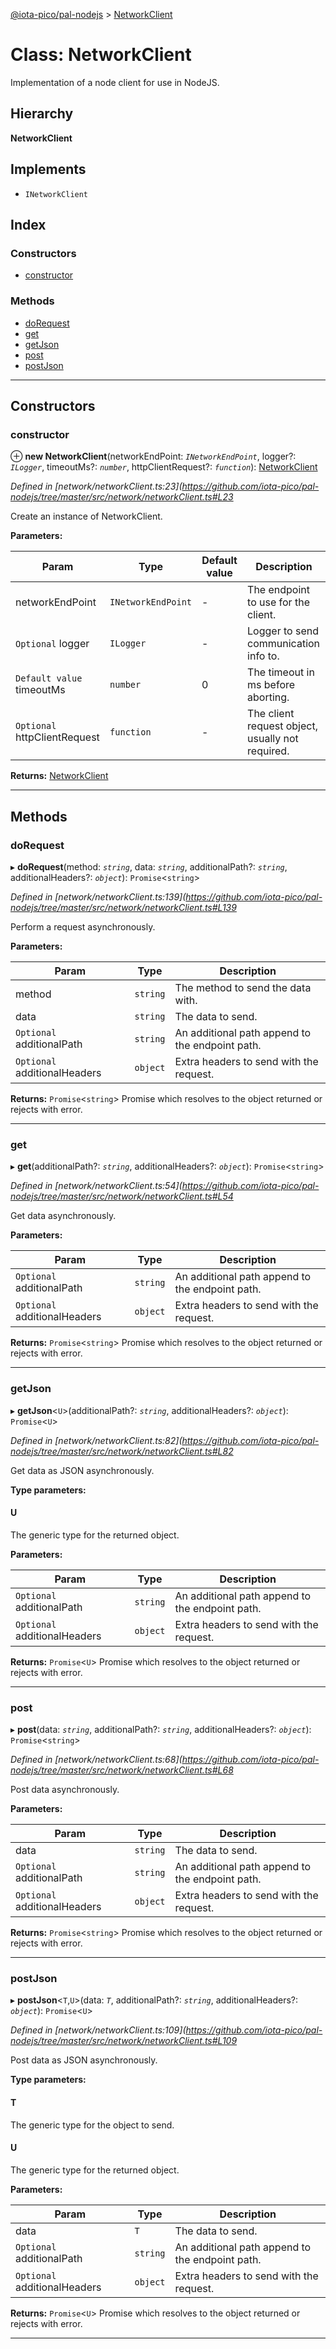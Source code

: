 [@iota-pico/pal-nodejs](../README.md) > [NetworkClient](../classes/networkclient.md)

# Class: NetworkClient

Implementation of a node client for use in NodeJS.

## Hierarchy

**NetworkClient**

## Implements

* `INetworkClient`

## Index

### Constructors

* [constructor](networkclient.md#constructor)

### Methods

* [doRequest](networkclient.md#dorequest)
* [get](networkclient.md#get)
* [getJson](networkclient.md#getjson)
* [post](networkclient.md#post)
* [postJson](networkclient.md#postjson)

---

## Constructors

<a id="constructor"></a>

###  constructor

⊕ **new NetworkClient**(networkEndPoint: *`INetworkEndPoint`*, logger?: *`ILogger`*, timeoutMs?: *`number`*, httpClientRequest?: *`function`*): [NetworkClient](networkclient.md)

*Defined in [network/networkClient.ts:23](https://github.com/iota-pico/pal-nodejs/tree/master/src/network/networkClient.ts#L23*

Create an instance of NetworkClient.

**Parameters:**

| Param | Type | Default value | Description |
| ------ | ------ | ------ | ------ |
| networkEndPoint | `INetworkEndPoint` | - |  The endpoint to use for the client. |
| `Optional` logger | `ILogger` | - |  Logger to send communication info to. |
| `Default value` timeoutMs | `number` | 0 |  The timeout in ms before aborting. |
| `Optional` httpClientRequest | `function` | - |  The client request object, usually not required. |

**Returns:** [NetworkClient](networkclient.md)

___

## Methods

<a id="dorequest"></a>

###  doRequest

▸ **doRequest**(method: *`string`*, data: *`string`*, additionalPath?: *`string`*, additionalHeaders?: *`object`*): `Promise`<`string`>

*Defined in [network/networkClient.ts:139](https://github.com/iota-pico/pal-nodejs/tree/master/src/network/networkClient.ts#L139*

Perform a request asynchronously.

**Parameters:**

| Param | Type | Description |
| ------ | ------ | ------ |
| method | `string` |  The method to send the data with. |
| data | `string` |  The data to send. |
| `Optional` additionalPath | `string` |  An additional path append to the endpoint path. |
| `Optional` additionalHeaders | `object` |  Extra headers to send with the request. |

**Returns:** `Promise`<`string`>
Promise which resolves to the object returned or rejects with error.

___
<a id="get"></a>

###  get

▸ **get**(additionalPath?: *`string`*, additionalHeaders?: *`object`*): `Promise`<`string`>

*Defined in [network/networkClient.ts:54](https://github.com/iota-pico/pal-nodejs/tree/master/src/network/networkClient.ts#L54*

Get data asynchronously.

**Parameters:**

| Param | Type | Description |
| ------ | ------ | ------ |
| `Optional` additionalPath | `string` |  An additional path append to the endpoint path. |
| `Optional` additionalHeaders | `object` |  Extra headers to send with the request. |

**Returns:** `Promise`<`string`>
Promise which resolves to the object returned or rejects with error.

___
<a id="getjson"></a>

###  getJson

▸ **getJson**<`U`>(additionalPath?: *`string`*, additionalHeaders?: *`object`*): `Promise`<`U`>

*Defined in [network/networkClient.ts:82](https://github.com/iota-pico/pal-nodejs/tree/master/src/network/networkClient.ts#L82*

Get data as JSON asynchronously.

**Type parameters:**

#### U 

The generic type for the returned object.

**Parameters:**

| Param | Type | Description |
| ------ | ------ | ------ |
| `Optional` additionalPath | `string` |  An additional path append to the endpoint path. |
| `Optional` additionalHeaders | `object` |  Extra headers to send with the request. |

**Returns:** `Promise`<`U`>
Promise which resolves to the object returned or rejects with error.

___
<a id="post"></a>

###  post

▸ **post**(data: *`string`*, additionalPath?: *`string`*, additionalHeaders?: *`object`*): `Promise`<`string`>

*Defined in [network/networkClient.ts:68](https://github.com/iota-pico/pal-nodejs/tree/master/src/network/networkClient.ts#L68*

Post data asynchronously.

**Parameters:**

| Param | Type | Description |
| ------ | ------ | ------ |
| data | `string` |  The data to send. |
| `Optional` additionalPath | `string` |  An additional path append to the endpoint path. |
| `Optional` additionalHeaders | `object` |  Extra headers to send with the request. |

**Returns:** `Promise`<`string`>
Promise which resolves to the object returned or rejects with error.

___
<a id="postjson"></a>

###  postJson

▸ **postJson**<`T`,`U`>(data: *`T`*, additionalPath?: *`string`*, additionalHeaders?: *`object`*): `Promise`<`U`>

*Defined in [network/networkClient.ts:109](https://github.com/iota-pico/pal-nodejs/tree/master/src/network/networkClient.ts#L109*

Post data as JSON asynchronously.

**Type parameters:**

#### T 

The generic type for the object to send.

#### U 

The generic type for the returned object.

**Parameters:**

| Param | Type | Description |
| ------ | ------ | ------ |
| data | `T` |  The data to send. |
| `Optional` additionalPath | `string` |  An additional path append to the endpoint path. |
| `Optional` additionalHeaders | `object` |  Extra headers to send with the request. |

**Returns:** `Promise`<`U`>
Promise which resolves to the object returned or rejects with error.

___

